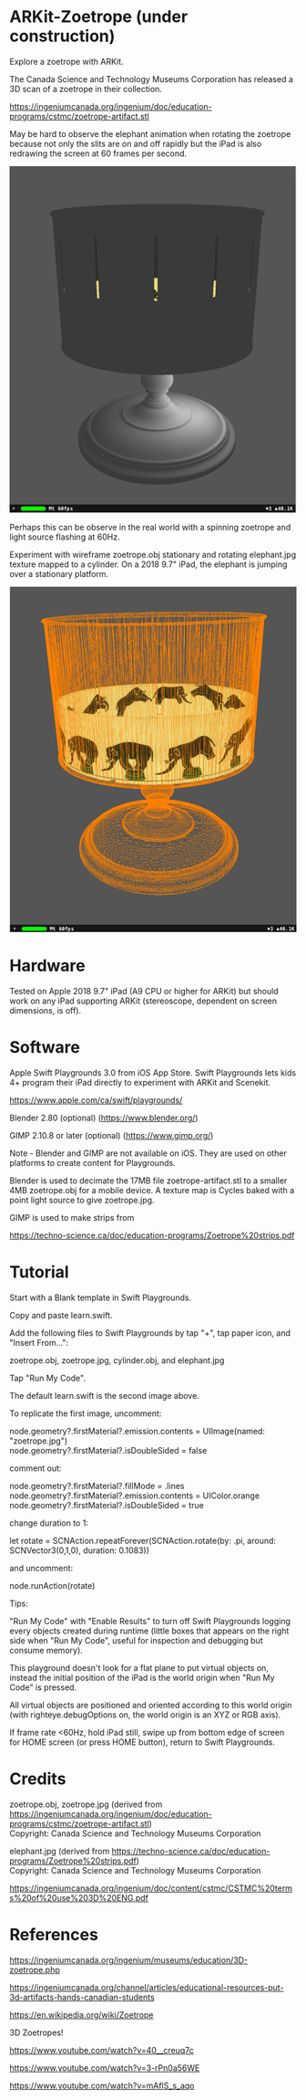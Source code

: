 # ARKit-Zoetrope (under construction)

Explore a zoetrope with ARKit.

The Canada Science and Technology Museums Corporation has released a 3D scan of a zoetrope in their collection.

https://ingeniumcanada.org/ingenium/doc/education-programs/cstmc/zoetrope-artifact.stl

May be hard to observe the elephant animation when rotating the zoetrope because not only the slits are on and off rapidly but the iPad is also redrawing the screen at 60 frames per second.

<img src="1.png" width="640">

Perhaps this can be observe in the real world with a spinning zoetrope and light source flashing at 60Hz.

Experiment with wireframe zoetrope.obj stationary and rotating elephant.jpg texture mapped to a cylinder. On a 2018 9.7" iPad, the elephant is jumping over a stationary platform.

<img src="2.png" width="640">

# Hardware

Tested on Apple 2018 9.7" iPad (A9 CPU or higher for ARKit) but should work on any iPad supporting ARKit (stereoscope, dependent on screen dimensions, is off).

# Software

Apple Swift Playgrounds 3.0 from iOS App Store. Swift Playgrounds lets kids 4+ program their iPad directly to experiment with ARKit and Scenekit.

https://www.apple.com/ca/swift/playgrounds/

Blender 2.80 (optional) (https://www.blender.org/)

GIMP 2.10.8 or later (optional) (https://www.gimp.org/)

Note - Blender and GIMP are not available on iOS. They are used on other platforms to create content for Playgrounds.

Blender is used to decimate the 17MB file zoetrope-artifact.stl to a smaller 4MB zoetrope.obj for a mobile device. A texture map is Cycles baked with a point light source to give zoetrope.jpg.

GIMP is used to make strips from 

https://techno-science.ca/doc/education-programs/Zoetrope%20strips.pdf

# Tutorial

Start with a Blank template in Swift Playgrounds.

Copy and paste learn.swift.

Add the following files to Swift Playgrounds by tap "+", tap paper icon, and "Insert From...":

zoetrope.obj, zoetrope.jpg, cylinder.obj, and elephant.jpg

Tap "Run My Code".

The default learn.swift is the second image above.

To replicate the first image, uncomment:

node.geometry?.firstMaterial?.emission.contents = UIImage(named: "zoetrope.jpg")<br>
node.geometry?.firstMaterial?.isDoubleSided = false<br>

comment out:

node.geometry?.firstMaterial?.fillMode = .lines<br>
node.geometry?.firstMaterial?.emission.contents = UIColor.orange<br>
node.geometry?.firstMaterial?.isDoubleSided = true<br>

change duration to 1:

let rotate = SCNAction.repeatForever(SCNAction.rotate(by: .pi, around: SCNVector3(0,1,0), duration: 0.1083))<br>

and uncomment:

node.runAction(rotate)<br>

Tips:

"Run My Code" with "Enable Results" to turn off Swift Playgrounds logging every objects created during runtime (little boxes that appears on the right side when "Run My Code", useful for inspection and debugging but consume memory).

This playground doesn't look for a flat plane to put virtual objects on, instead the initial position of the iPad is the world origin when "Run My Code" is pressed.

All virtual objects are positioned and oriented according to this world origin (with righteye.debugOptions on, the world origin is an XYZ or RGB axis).

If frame rate <60Hz, hold iPad still, swipe up from bottom edge of screen for HOME screen (or press HOME button), return to Swift Playgrounds.

# Credits

zoetrope.obj, zoetrope.jpg (derived from https://ingeniumcanada.org/ingenium/doc/education-programs/cstmc/zoetrope-artifact.stl)<br>
Copyright: Canada Science and Technology Museums Corporation<br>

elephant.jpg (derived from https://techno-science.ca/doc/education-programs/Zoetrope%20strips.pdf)<br>
Copyright: Canada Science and Technology Museums Corporation<br>

https://ingeniumcanada.org/ingenium/doc/content/cstmc/CSTMC%20terms%20of%20use%203D%20ENG.pdf

# References

https://ingeniumcanada.org/ingenium/museums/education/3D-zoetrope.php

https://ingeniumcanada.org/channel/articles/educational-resources-put-3d-artifacts-hands-canadian-students

https://en.wikipedia.org/wiki/Zoetrope

3D Zoetropes!

https://www.youtube.com/watch?v=40__creuq7c

https://www.youtube.com/watch?v=3-rPn0a56WE

https://www.youtube.com/watch?v=mAflS_s_aqo

